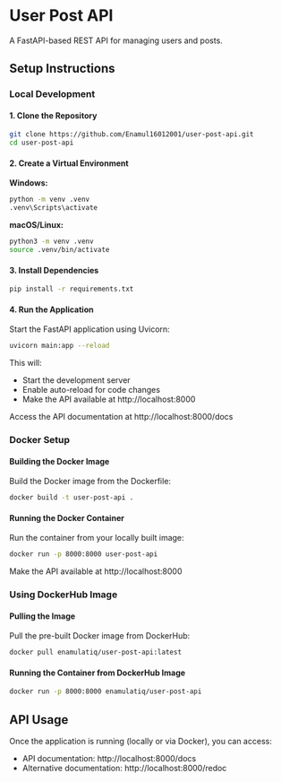 # User Post API

A FastAPI-based REST API for managing users and posts.

## Setup Instructions

### Local Development

#### 1. Clone the Repository

```bash
git clone https://github.com/Enamul16012001/user-post-api.git
cd user-post-api
```

#### 2. Create a Virtual Environment

**Windows:**
```bash
python -m venv .venv
.venv\Scripts\activate
```

**macOS/Linux:**
```bash
python3 -m venv .venv
source .venv/bin/activate
```

#### 3. Install Dependencies

```bash
pip install -r requirements.txt
```

#### 4. Run the Application

Start the FastAPI application using Uvicorn:

```bash
uvicorn main:app --reload
```

This will:
- Start the development server
- Enable auto-reload for code changes
- Make the API available at http://localhost:8000

Access the API documentation at http://localhost:8000/docs

### Docker Setup

#### Building the Docker Image

Build the Docker image from the Dockerfile:

```bash
docker build -t user-post-api .
```

#### Running the Docker Container

Run the container from your locally built image:

```bash
docker run -p 8000:8000 user-post-api
```

Make the API available at http://localhost:8000

### Using DockerHub Image

#### Pulling the Image

Pull the pre-built Docker image from DockerHub:

```bash
docker pull enamulatiq/user-post-api:latest
```

#### Running the Container from DockerHub Image

```bash
docker run -p 8000:8000 enamulatiq/user-post-api
```

## API Usage

Once the application is running (locally or via Docker), you can access:

- API documentation: http://localhost:8000/docs
- Alternative documentation: http://localhost:8000/redoc